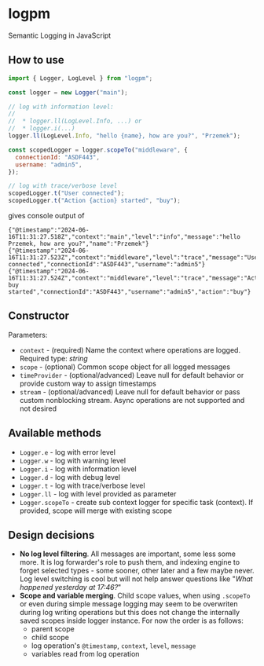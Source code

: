 # logpm

Semantic Logging in JavaScript

## How to use

```js
import { Logger, LogLevel } from "logpm";

const logger = new Logger("main");

// log with information level:
//
//  * logger.ll(LogLevel.Info, ...) or
//  * logger.i(...)
logger.ll(LogLevel.Info, "hello {name}, how are you?", "Przemek");

const scopedLogger = logger.scopeTo("middleware", {
  connectionId: "ASDF443",
  username: "admin5",
});

// log with trace/verbose level
scopedLogger.t("User connected");
scopedLogger.t("Action {action} started", "buy");
```

gives console output of

```text
{"@timestamp":"2024-06-16T11:31:27.518Z","context":"main","level":"info","message":"hello Przemek, how are you?","name":"Przemek"}
{"@timestamp":"2024-06-16T11:31:27.523Z","context":"middleware","level":"trace","message":"User connected","connectionId":"ASDF443","username":"admin5"}
{"@timestamp":"2024-06-16T11:31:27.524Z","context":"middleware","level":"trace","message":"Action buy started","connectionId":"ASDF443","username":"admin5","action":"buy"}
```

## Constructor

Parameters:

- `context` - (required) Name the context where operations are logged. Required type: _string_
- `scope` - (optional) Common scope object for all logged messages
- `timeProvider` - (optional/advanced) Leave null for default behavior or provide custom way to assign timestamps
- `stream` - (optional/advanced) Leave null for default behavior or pass custom nonblocking stream. Async operations are not supported and not desired

## Available methods

- `Logger.e` - log with error level
- `Logger.w` - log with warning level
- `Logger.i` - log with information level
- `Logger.d` - log with debug level
- `Logger.t` - log with trace/verbose level
- `Logger.ll` - log with level provided as parameter
- `Logger.scopeTo` - create sub context logger for specific task (context). If provided, scope will merge with existing scope

## Design decisions

- **No log level filtering**. All messages are important, some less some more. It is log forwarder's role to push them, and indexing engine to forget selected types - some sooner, other later and a few maybe never. Log level switching is cool but will not help answer questions like "_What happened yesterday at 17:46?_"
- **Scope and variable merging**. Child scope values, when using `.scopeTo` or even during simple message logging may seem to be overwriten during log writing operations but this does not change the internally saved scopes inside logger instance. For now the order is as follows:
  - parent scope
  - child scope
  - log operation's `@timestamp`, `context`, `level`, `message`
  - variables read from log operation

